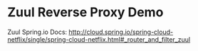 # Zuul Reverse Proxy Demo

Zuul Spring.io Docs: http://cloud.spring.io/spring-cloud-netflix/single/spring-cloud-netflix.html#_router_and_filter_zuul